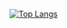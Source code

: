 [![Top Langs](https://github-readme-stats.vercel.app/api/top-langs/?username=fperellaholfeld&langs_count=8&layout=compact&count_private=true&theme=tokyonight)](https://github.com/anuraghazra/github-readme-stats)
